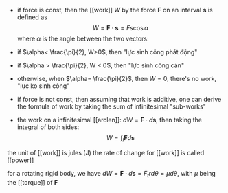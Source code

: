 - if force is const, then the [[work]] $W$ by the force $\mathbf{F}$ on an interval $\mathbf{s}$ is defined as
$$
W=\mathbf{F}\cdot \mathbf{s}=Fs\cos\alpha
$$
where $\alpha$ is the angle between the two vectors:
- if $\alpha< \frac{\pi}{2}, W>0$, then "lực sinh công phát động"
- if $\alpha > \frac{\pi}{2}, W < 0$, then "lực sinh công cản"
- otherwise, when $\alpha= \frac{\pi}{2}$, then $W=0$, there's no work, "lực ko sinh công"

- if force is not const, then assuming that work is additive, one can derive the formula of work by taking the sum of infinitesimal "sub-works"
- the work on a infinitesimal [[arclen]]: $dW=\mathbf{F}\cdot d\mathbf{s}$, then taking the integral of both sides:
$$
W=\int _{I} \mathbf{F}d\mathbf{s} 
$$

the unit of [[work]] is jules (J)
the rate of change for [[work]] is called [[power]]

for a rotating rigid body, we have $dW=\mathbf{F}\cdot d\mathbf{s}=F_{t}rd\theta=\mu d\theta$, with $\mu$ being the [[torque]] of $\mathbf{F}$
